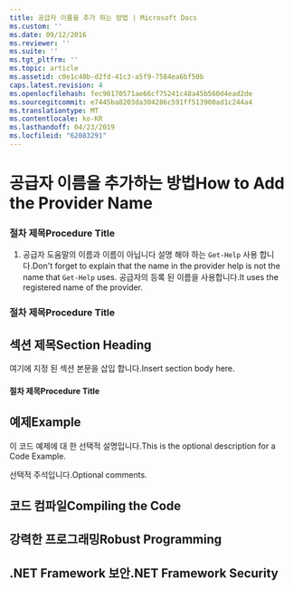 ```yaml
---
title: 공급자 이름을 추가 하는 방법 | Microsoft Docs
ms.custom: ''
ms.date: 09/12/2016
ms.reviewer: ''
ms.suite: ''
ms.tgt_pltfrm: ''
ms.topic: article
ms.assetid: c0e1c40b-d2fd-41c3-a5f9-7584ea6bf50b
caps.latest.revision: 4
ms.openlocfilehash: fec90170571ae66cf75241c48a45b560d4ead2de
ms.sourcegitcommit: e7445ba8203da304286c591ff513900ad1c244a4
ms.translationtype: MT
ms.contentlocale: ko-KR
ms.lasthandoff: 04/23/2019
ms.locfileid: "62083291"
---
```

# <a name="how-to-add-the-provider-name"></a><span data-ttu-id="4f1f6-102">공급자 이름을 추가하는 방법</span><span class="sxs-lookup"><span data-stu-id="4f1f6-102">How to Add the Provider Name</span></span>

### <a name="procedure-title"></a><span data-ttu-id="4f1f6-103">절차 제목</span><span class="sxs-lookup"><span data-stu-id="4f1f6-103">Procedure Title</span></span>

1. <span data-ttu-id="4f1f6-104">공급자 도움말의 이름과 이름이 아닙니다 설명 해야 하는 `Get-Help` 사용 합니다.</span><span class="sxs-lookup"><span data-stu-id="4f1f6-104">Don't forget to explain that the name in the provider help is not the name that `Get-Help` uses.</span></span> <span data-ttu-id="4f1f6-105">공급자의 등록 된 이름을 사용합니다.</span><span class="sxs-lookup"><span data-stu-id="4f1f6-105">It uses the registered name of the provider.</span></span>

### <a name="procedure-title"></a><span data-ttu-id="4f1f6-106">절차 제목</span><span class="sxs-lookup"><span data-stu-id="4f1f6-106">Procedure Title</span></span>

## <a name="section-heading"></a><span data-ttu-id="4f1f6-107">섹션 제목</span><span class="sxs-lookup"><span data-stu-id="4f1f6-107">Section Heading</span></span>

 <span data-ttu-id="4f1f6-108">여기에 지정 된 섹션 본문을 삽입 합니다.</span><span class="sxs-lookup"><span data-stu-id="4f1f6-108">Insert section body here.</span></span>

#### <a name="procedure-title"></a><span data-ttu-id="4f1f6-109">절차 제목</span><span class="sxs-lookup"><span data-stu-id="4f1f6-109">Procedure Title</span></span>

## <a name="example"></a><span data-ttu-id="4f1f6-110">예제</span><span class="sxs-lookup"><span data-stu-id="4f1f6-110">Example</span></span>

 <span data-ttu-id="4f1f6-111">이 코드 예제에 대 한 선택적 설명입니다.</span><span class="sxs-lookup"><span data-stu-id="4f1f6-111">This is the optional description for a Code Example.</span></span>

<!-- TODO!!!: review snippet reference  [!CODE [Microsoft.Win32.RegistryKey#4](Microsoft.Win32.RegistryKey#4)]  -->

 <span data-ttu-id="4f1f6-112">선택적 주석입니다.</span><span class="sxs-lookup"><span data-stu-id="4f1f6-112">Optional comments.</span></span>

## <a name="compiling-the-code"></a><span data-ttu-id="4f1f6-113">코드 컴파일</span><span class="sxs-lookup"><span data-stu-id="4f1f6-113">Compiling the Code</span></span>

## <a name="robust-programming"></a><span data-ttu-id="4f1f6-114">강력한 프로그래밍</span><span class="sxs-lookup"><span data-stu-id="4f1f6-114">Robust Programming</span></span>

## <a name="net-framework-security"></a><span data-ttu-id="4f1f6-115">.NET Framework 보안</span><span class="sxs-lookup"><span data-stu-id="4f1f6-115">.NET Framework Security</span></span>